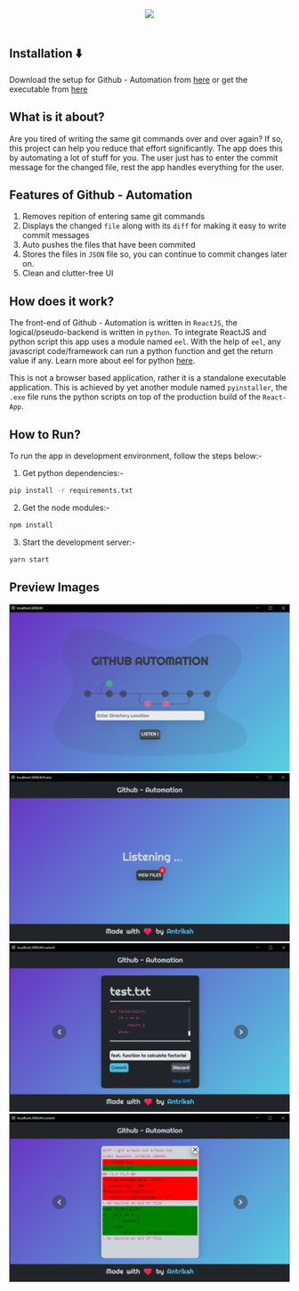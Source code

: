 <div align="center"><img src="https://i.imgur.com/XPJWpyd.png"/></div>

<!-- <div align="center"><img width="600px" src ="https://i.imgur.com/KH1UjQq.png"></div> -->
<br>

## Installation ⬇️

Download the setup for Github - Automation from [here](https://github.com/antrikshmisri/Github-Automation/releases/download/1.1/gauto.exe) or get the executable from [here](https://github.com/antrikshmisri/Github-Automation/releases/download/1.0/release-1.0.zip)

## What is it about?

Are you tired of writing the same git commands over and over again? If so, this project can help you reduce that effort significantly. The app does this by automating a lot of stuff for you. The user just has to enter the commit message for the changed file, rest the app handles everything for the user.

## Features of Github - Automation

1. Removes repition of entering same git commands
2. Displays the changed `file` along with its `diff` for making it easy to write commit messages
3. Auto pushes the files that have been commited
4. Stores the files in `JSON` file so, you can continue to commit changes later on.
5. Clean and clutter-free UI

## How does it work?

The front-end of Github - Automation is written in `ReactJS`, the logical/pseudo-backend is written in `python`. To integrate ReactJS and python script this app uses a module named `eel`. With the help of `eel`, any javascript code/framework can run a python function and get the return value if any. Learn more about eel for python [here](https://pypi.org/project/Eel/#eel).

This is not a browser based application, rather it is a standalone executable application. This is achieved by yet another module named `pyinstaller`, the `.exe` file runs the python scripts on top of the production build of the `React-App`.

## How to Run?

To run the app in development environment, follow the steps below:-

1. Get python dependencies:-
```bash
pip install -r requirements.txt
```
2. Get the node modules:-
```bash
npm install
```
3. Start the development server:-
```bash
yarn start
```

## Preview Images
<img src="./readme_images/splash.png">
<img src="./readme_images/home.png">
<img src="./readme_images/commit.png">
<img src="./readme_images/diff.png">
